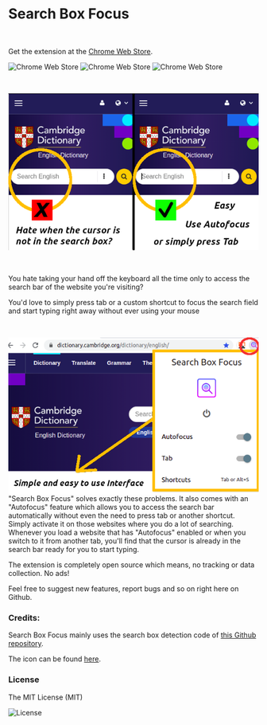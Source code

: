 # Search Box Focus

&nbsp;

Get the extension at the [Chrome Web Store](https://chrome.google.com/webstore/detail/search-box-focus-hit-tab/amgmdnojamodmpfjaokfgpijhpcednjm).

![Chrome Web Store](https://img.shields.io/chrome-web-store/users/amgmdnojamodmpfjaokfgpijhpcednjm?label=Downloads)
![Chrome Web Store](https://img.shields.io/chrome-web-store/rating-count/amgmdnojamodmpfjaokfgpijhpcednjm?color=blue&label=Amount%20of%20votes)
![Chrome Web Store](https://img.shields.io/chrome-web-store/stars/amgmdnojamodmpfjaokfgpijhpcednjm?color=green&label=Rating)

&nbsp;

<img src="/icons/Chrome%20Web%20Store/chrome%20store%201.png">

&nbsp;

You hate taking your hand off the keyboard all the time only to access the search bar of the website you're visiting?

You'd love to simply press tab or a custom shortcut to focus the search field and start typing right away without ever using your mouse

&nbsp;

<img src="/icons/Chrome%20Web%20Store/chrome%20store%202.png" align="right">

"Search Box Focus" solves exactly these problems. It also comes with an "Autofocus" feature which allows you to access the search bar automatically without even the need to press tab or another shortcut. Simply activate it on those websites where you do a lot of searching. Whenever you load a website that has "Autofocus" enabled or when you switch to it from another tab, you'll find that the cursor is already in the search bar ready for you to start typing. 

The extension is completely open source which means, no tracking or data collection. No ads! 

Feel free to suggest new features, report bugs and so on right here on Github.


### Credits: 
Search Box Focus mainly uses the search box detection code of [this Github repository](https://github.com/CodeRevver/Focus-First-Input). 

The icon can be found [here](https://icons8.com/icon/48167/google-web-search).


### License
The MIT License (MIT)

![License](https://img.shields.io/badge/License-MIT-yellowgreen)
